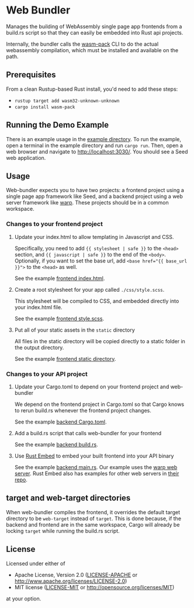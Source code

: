 Web Bundler
===========

Manages the building of WebAssembly single page app frontends from a
build.rs script so that they can easily be embedded into Rust api
projects.

Internally, the bundler calls the
[wasm-pack](https://github.com/rustwasm/wasm-pack) CLI to do the
actual webassembly compilation, which must be installed and available
on the path.

## Prerequisites

From a clean Rustup-based Rust install, you'd need to add these steps:

- `rustup target add wasm32-unknown-unknown`
- `cargo install wasm-pack`

## Running the Demo Example

There is an example usage in the [example directory](./example). To
run the example, open a terminal in the example directory and run
`cargo run`. Then, open a web browser and navigate to
<http://localhost:3030/>. You should see a Seed web application.

## Usage

Web-bundler expects you to have two projects: a frontend project using
a single page app framework like Seed, and a backend project using a
web server framework like [warp].
These projects should be in a common
workspace.

### Changes to your frontend project

1. Update your index.html to allow templating in Javascript and CSS.

   Specifically, you need to add `{{ stylesheet | safe }}` to the
   `<head>` section, and `{{ javascript | safe }}` to the end of the
   `<body>`. Optionally, if you want to set the base url, add `<base
   href="{{ base_url }}">` to the `<head>` as well.

   See the example [frontend index.html](./example/frontend/index.html).

2. Create a root stylesheet for your app called `./css/style.scss`.

   This stylesheet will be compiled to CSS, and embedded directly into
   your index.html file.

   See the example [frontend style.scss](./example/frontend/css/style.scss).

3. Put all of your static assets in the `static` directory

   All files in the static directory will be copied directly to a static
   folder in the output directory.

   See the example [frontend static directory](./example/frontend/static/).

### Changes to your API project

1. Update your Cargo.toml to depend on your frontend project and web-bundler

   We depend on the frontend project in Cargo.toml so that Cargo knows to
   rerun build.rs whenever the frontend project changes.

   See the example [backend Cargo.toml](./example/backend/Cargo.toml).

2. Add a build.rs script that calls web-bundler for your frontend

   See the example [backend build.rs](./example/backend/build.rs).

3. Use [Rust Embed](https://lib.rs/crates/rust-embed) to embed your built frontend into your API binary

   See the example [backend main.rs](./example/backend/main.rs). Our
   example uses the [warp web server][warp]. Rust Embed also has examples for
   other web servers in [their repo](https://github.com/pyros2097/rust-embed/tree/master/examples).

## target and web-target directories

When web-bundler compiles the frontend, it overrides the default
target directory to be `web-target` instead of `target`. This is done
because, if the backend and frontend are in the same workspace, Cargo
will already be locking `target` while running the build.rs
script.

[warp]: (https://github.com/seanmonstar/warp)

## License

Licensed under either of

 * Apache License, Version 2.0
   ([LICENSE-APACHE](LICENSE-APACHE) or http://www.apache.org/licenses/LICENSE-2.0)
 * MIT license
   ([LICENSE-MIT](LICENSE-MIT) or http://opensource.org/licenses/MIT)

at your option.
